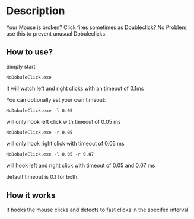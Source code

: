 Description
===========
Your Mouse is broken?
Click fires sometimes as Doubleclick?
No Problem, use this to prevent unusual Dobuleclicks.

How to use?
-----------
Simply start

	NoDobuleClick.exe
	
It will watch left and right clicks with an timeout of 0.1ms

You can optionally set your own timeout:

	NoDobuleClick.exe -l 0.05

will only hook left click with timeout of 0.05 ms

	NoDobuleClick.exe -r 0.05

will only hook right click with timeout of 0.05 ms

	NoDobuleClick.exe -l 0.05 -r 0.07

will hook left and right click with timeout of 0.05 and 0.07 ms

default timeout is 0.1 for both.



How it works
------------
It hooks the mouse clicks and detects to fast clicks in the specifed interval